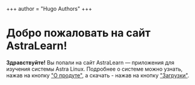 +++
author = "Hugo Authors"
+++

# Добро пожаловать на сайт AstraLearn!
**Здравствуйте!** Вы попали на сайт AstraLearn — приложения для изучения системы Astra Linux. Подробнее о системе можно узнать, нажав на кнопку ["О продуте"](https://anyatomik.github.io/astra_learn/ru/about/), а скачать - нажав на кнопку ["Загрузки"](https://anyatomik.github.io/astra_learn/ru/downloads/).
